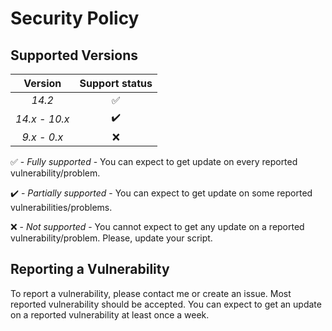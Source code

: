 # Security Policy

## Supported Versions

| Version | Support status |
| :-: | :-: |
| _14.2_ | :white_check_mark: |
| _14.x - 10.x_ | :heavy_check_mark: |
| _9.x - 0.x_ | :x: |

:white_check_mark: - _Fully supported_ - You can expect to get update on every reported vulnerability/problem.

:heavy_check_mark: - _Partially supported_ - You can expect to get update on some reported vulnerabilities/problems.

:x: - _Not supported_ - You cannot expect to get any update on a reported vulnerability/problem. Please, update your script.

## Reporting a Vulnerability

To report a vulnerability, please contact me or create an issue.
Most reported vulnerability should be accepted. You can expect to get 
an update on a reported vulnerability at least once a week.
